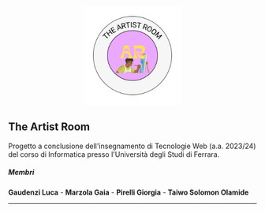 <p align="center">
  <img src="public/images/the-artist-room-logo.png" width="200" height="200"/>
</p>

## The Artist Room

Progetto a conclusione dell'insegnamento di Tecnologie Web (a.a. 2023/24) del corso di Informatica presso l'Università degli Studi di Ferrara.

<h5>Membri</h5>
<strong>Gaudenzi Luca</strong> - <strong>Marzola Gaia</strong> - <strong>Pirelli Giorgia</strong> - <strong>Taiwo Solomon Olamide</strong>
<hr>
